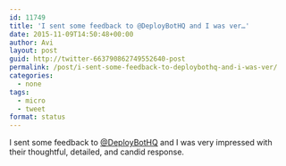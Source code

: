 ```yaml
---
id: 11749
title: 'I sent some feedback to @DeployBotHQ and I was ver…'
date: 2015-11-09T14:50:48+00:00
author: Avi
layout: post
guid: http://twitter-663790862749552640-post
permalink: /post/i-sent-some-feedback-to-deploybothq-and-i-was-ver/
categories:
  - none
tags:
  - micro
  - tweet
format: status
---
```

I sent some feedback to [@DeployBotHQ](http://twitter.com/DeployBotHQ) and I was very impressed with their thoughtful, detailed, and candid response.